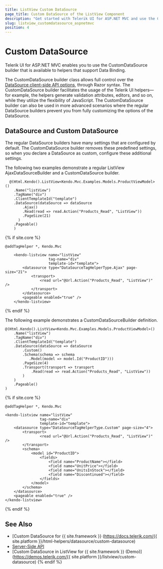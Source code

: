 ```yaml
---
title: ListView Custom DataSource
page_title: Custom DataSource of the ListView Component
description: "Get started with Telerik UI for ASP.NET MVC and use the CustomDataSource builder for the ListView component."
slug: listview_customdatasource_aspnetmvc
position: 4
---
```


# Custom DataSource

Telerik UI for ASP.NET MVC enables you to use the CustomDataSource builder that is available to helpers that support Data Binding.

The CustomDataSource builder class allows full control over the [DataSource client-side API options](https://docs.telerik.com/kendo-ui/api/javascript/data/datasource), through Razor syntax. The CustomDataSource builder facilitates the usage of the Telerik UI helpers&mdash;for example, the helpers generate validation attributes, editors, and so on, while they utilize the flexibility of JavaScript. The CustomDataSource builder can also be used in more advanced scenarios where the regular DataSource builders prevent you from fully customizing the options of the DataSource.

## DataSource and Custom DataSource

The regular DataSource builders have many settings that are configured by default. The CustomDataSource builder removes these predefined settings, so when you declare a DataSource as custom, configure these additional settings.

The following two examples demonstrate a regular ListView AjaxDataSourceBuilder and a CustomDataSource builder.

```HtmlHelper
  @(Html.Kendo().ListView<Kendo.Mvc.Examples.Models.ProductViewModel>()
    .Name("listView")
    .TagName("div")
    .ClientTemplateId("template")
    .DataSource(dataSource => dataSource
        .Ajax()
        .Read(read => read.Action("Products_Read", "ListView"))
        .PageSize(21)
      )
    .Pageable()
    )
```
{% if site.core %}
```TagHelper
@addTagHelper *, Kendo.Mvc

    <kendo-listview name="listView"
                    tag-name="div"
                    template-id="template">
        <datasource type="DataSourceTagHelperType.Ajax" page-size="21">
            <transport>
                <read url="@Url.Action("Products_Read", "ListView")" />
            </transport>
        </datasource>
        <pageable enabled="true" />
    </kendo-listview>
```
{% endif %}

The following example demonstrates a CustomDataSourceBuilder definition.

```HtmlHelper
@(Html.Kendo().ListView<Kendo.Mvc.Examples.Models.ProductViewModel>()
    .Name("listView")
    .TagName("div")
    .ClientTemplateId("template")
    .DataSource(dataSource => dataSource
        .Custom()
        .Schema(schema => schema
           .Model(model => model.Id("ProductID")))
        .PageSize(4)
        .Transport(transport => transport
            .Read(read => read.Action("Products_Read", "ListView"))
        )
    )
    .Pageable()
)
```
{% if site.core %}
```TagHelper
@addTagHelper *, Kendo.Mvc

<kendo-listview name="listView"
                tag-name="div"
                template-id="template">
    <datasource type="DataSourceTagHelperType.Custom" page-size="4">
        <transport>
                <read url="@Url.Action("Products_Read", "ListView")" />
        </transport>
        <schema>
            <model id="ProductID">
                <fields>
                    <field name="ProductName"></field>
                    <field name="UnitPrice"></field>
                    <field name="UnitsInStock"></field>
                    <field name="Discontinued"></field>
                </fields>
            </model>
        </schema>
    </datasource>
    <pageable enabled="true" />
</kendo-listview>
```
{% endif %}

## See Also

* [Custom DataSource for {{ site.framework }} (https://docs.telerik.com/{{ site.platform }}/html-helpers/datasource/custom-datasource)
* [Server-Side API](/api/listview)
* [Custom DataSource in ListView for {{ site.framework }} (Demo)](https://demos.telerik.com/{{ site.platform }}/listview/custom-datasource)
{% endif %}